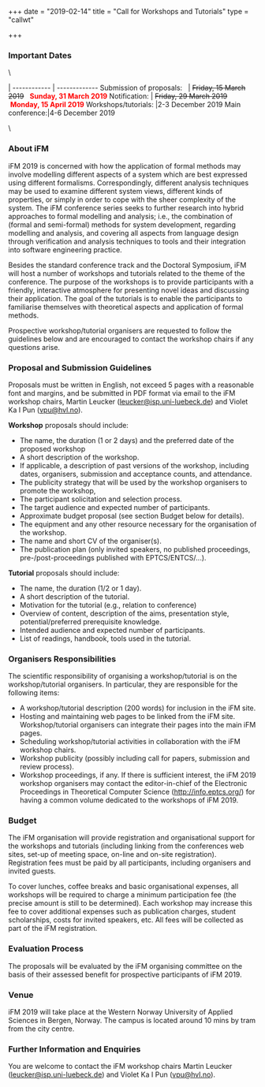 +++
date = "2019-02-14"
title = "Call for Workshops and Tutorials"
type = "callwt" 

+++

### **Important Dates**

\

 | 
------------ | -------------
Submission of proposals: &nbsp;&nbsp;| ~~Friday, 15 March 2019~~&nbsp; &nbsp;<span style="color:red">**Sunday, 31 March 2019**</span>
Notification: | 	~~Friday, 29 March 2019~~&nbsp; &nbsp;<span style="color:red">**Monday, 15 April 2019**</span>
Workshops/tutorials:  |2-3 December 2019
Main conference:|4-6 December 2019

\

### **About iFM**

iFM 2019 is concerned with how the application of formal methods may involve modelling different aspects of a system which are best expressed using different formalisms. Correspondingly, different analysis techniques may be used to examine different system views, different kinds of properties, or simply in order to cope with the sheer complexity of the system. The iFM conference series seeks to further research into hybrid approaches to formal modelling and analysis; i.e., the combination of (formal and semi-formal) methods for system development, regarding modelling and analysis, and covering all aspects from language design through verification and analysis techniques to tools and their integration into software engineering practice.

Besides the standard conference track and the Doctoral Symposium, iFM will host a number of workshops and tutorials related to the theme of the conference.  The purpose of the workshops is to provide participants with a friendly, interactive atmosphere for presenting novel ideas and discussing their application.  The goal of the tutorials is to enable the participants to familiarise themselves with theoretical aspects and application of formal methods.

Prospective workshop/tutorial organisers are requested to follow the guidelines below and are encouraged to contact the workshop chairs if any questions arise.

### **Proposal and Submission Guidelines**

Proposals must be written in English, not exceed 5 pages with a reasonable font and margins, and be submitted in PDF format via email to the iFM workshop chairs, Martin Leucker (<leucker@isp.uni-luebeck.de>) and Violet Ka I Pun (<vpu@hvl.no>).

**Workshop** proposals should include:

- The name, the duration (1 or 2 days) and the preferred date of the proposed workshop
- A short description of the workshop.
- If applicable, a description of past versions of the workshop, including dates, organisers, submission and acceptance counts, and attendance.
- The publicity strategy that will be used by the workshop organisers to promote the workshop,
- The participant solicitation and selection process.
- The target audience and expected number of participants.
- Approximate budget proposal (see section Budget below for details).
- The equipment and any other resource necessary for the organisation of the workshop.
- The name and short CV of the organiser(s).
- The publication plan (only invited speakers, no published proceedings, pre-/post-proceedings published with EPTCS/ENTCS/...).

**Tutorial** proposals should include:

- The name, the duration (1/2 or 1 day).
- A short description of the tutorial.
- Motivation for the tutorial (e.g., relation to conference)
- Overview of content, description of the aims, presentation style, potential/preferred prerequisite knowledge.
- Intended audience and expected number of participants.
- List of readings, handbook, tools used in the tutorial.

### **Organisers Responsibilities**

The scientific responsibility of organising a workshop/tutorial is on the workshop/tutorial organisers. In particular, they are responsible for the following items:

- A workshop/tutorial description (200 words) for inclusion in the iFM site.
- Hosting and maintaining web pages to be linked from the iFM site. Workshop/tutorial organisers can integrate their pages into the main iFM pages.
- Scheduling workshop/tutorial activities in collaboration with the iFM workshop chairs. 
- Workshop publicity (possibly including call for papers, submission and review process).
- Workshop proceedings, if any. If there is sufficient interest, the iFM 2019 workshop organisers may contact the editor-in-chief of the Electronic Proceedings in Theoretical Computer Science (<http://info.eptcs.org/>) for having a common volume dedicated to the workshops of iFM 2019.

### **Budget**

The iFM organisation will provide registration and organisational support for the workshops and tutorials (including linking from the conferences web sites, set-up of meeting space, on-line and on-site registration). Registration fees must be paid by all participants, including organisers and invited guests.

To cover lunches, coffee breaks and basic organisational expenses, all workshops will be required to charge a minimum participation fee (the precise amount is still to be determined). Each workshop may increase this fee to cover additional expenses such as publication charges, student scholarships, costs for invited speakers, etc. All fees will be collected as part of the iFM registration. 


### **Evaluation Process**

The proposals will be evaluated by the iFM organising committee on the basis of their assessed benefit for prospective participants of iFM 2019. 

### **Venue**

iFM 2019 will take place at the Western Norway University of Applied Sciences in Bergen, Norway.  The campus is located around 10 mins by tram from the city centre.

### **Further Information and Enquiries**

You are welcome to contact the iFM workshop chairs Martin Leucker (<leucker@isp.uni-luebeck.de>) and Violet Ka I Pun (<vpu@hvl.no>).
